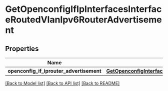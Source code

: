 # GetOpenconfigIfIpInterfacesInterfaceRoutedVlanIpv6RouterAdvertisement

## Properties
Name | Type | Description | Notes
------------ | ------------- | ------------- | -------------
**openconfig_if_iprouter_advertisement** | [**GetOpenconfigInterfacesInterfacesOpenconfiginterfacesinterfacesSubinterfacesOpenconfigifipipv6Routeradvertisement**](GetOpenconfigInterfacesInterfacesOpenconfiginterfacesinterfacesSubinterfacesOpenconfigifipipv6Routeradvertisement.md) |  | [optional] 

[[Back to Model list]](../README.md#documentation-for-models) [[Back to API list]](../README.md#documentation-for-api-endpoints) [[Back to README]](../README.md)


